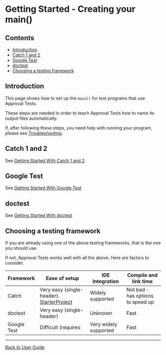 <!--
GENERATED FILE - DO NOT EDIT
This file was generated by [MarkdownSnippets](https://github.com/SimonCropp/MarkdownSnippets).
Source File: /doc/mdsource/GettingStarted.source.md
To change this file edit the source file and then run MarkdownSnippets.
-->

<a id="top"></a>

# Getting Started - Creating your main()


<!-- toc -->
## Contents

  * [Introduction](#introduction)
  * [Catch 1 and 2](#catch-1-and-2)
  * [Google Test](#google-test)
  * [doctest](#doctest)
  * [Choosing a testing framework](#choosing-a-testing-framework)
<!-- endtoc -->



## Introduction

This page shows how to set up the `main()` for test programs that use Approval Tests.

These steps are needed in order to teach Approval Tests how to name its output files automatically.

If, after following these steps, you need help with running your program, please see [Troubleshooting](/doc/Troubleshooting.md#top).

## Catch 1 and 2

See [Getting Started With Catch 1 and 2](/doc/UsingCatch.md#getting-started-with-catch-1-and-2)

## Google Test

See [Getting Started With Google Test](/doc/UsingGoogleTests.md#getting-started-with-google-test)

## doctest

See [Getting Started With doctest](/doc/UsingDoctest.md#getting-started-with-doctest)

## Choosing a testing framework

If you are already using one of the above testing frameworks, that is the one you should use.

If not, Approval Tests works well with all the above. Here are factors to consider.

| Framework | Ease of setup | IDE Integration | Compile and link time |
| --- | --- | --- | --- |
| Catch | Very easy (single-header). [StarterProject](https://github.com/approvals/ApprovalTests.Cpp.StarterProject) | Widely supported | Not bad - has options to speed up |
| doctest | Very easy (single-header) | Unknown | Fast |
| Google Test | Difficult (requires | Very widely supported | Fast |

---

[Back to User Guide](/doc/README.md#top)

